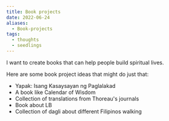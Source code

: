 ```yaml
---
title: Book projects
date: 2022-06-24
aliases:
  - Book-projects
tags:
  - thoughts
  - seedlings
---
```

I want to create books that can help people build spiritual lives.

Here are some book project ideas that might do just that:

- Yapak: Isang Kasaysayan ng Paglalakad
- A book like Calendar of Wisdom
- Collection of translations from Thoreau's journals
- Book about LB
- Collection of dagli about different Filipinos walking